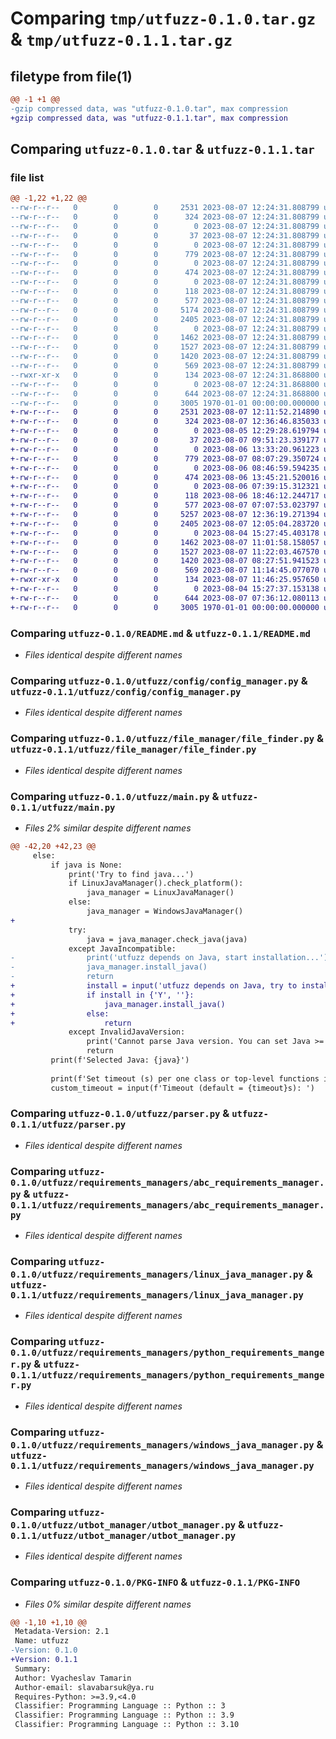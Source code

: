 # Comparing `tmp/utfuzz-0.1.0.tar.gz` & `tmp/utfuzz-0.1.1.tar.gz`

## filetype from file(1)

```diff
@@ -1 +1 @@
-gzip compressed data, was "utfuzz-0.1.0.tar", max compression
+gzip compressed data, was "utfuzz-0.1.1.tar", max compression
```

## Comparing `utfuzz-0.1.0.tar` & `utfuzz-0.1.1.tar`

### file list

```diff
@@ -1,22 +1,22 @@
--rw-r--r--   0        0        0     2531 2023-08-07 12:24:31.808799 utfuzz-0.1.0/README.md
--rw-r--r--   0        0        0      324 2023-08-07 12:24:31.808799 utfuzz-0.1.0/pyproject.toml
--rw-r--r--   0        0        0        0 2023-08-07 12:24:31.808799 utfuzz-0.1.0/utfuzz/__init__.py
--rw-r--r--   0        0        0       37 2023-08-07 12:24:31.808799 utfuzz-0.1.0/utfuzz/__main__.py
--rw-r--r--   0        0        0        0 2023-08-07 12:24:31.808799 utfuzz-0.1.0/utfuzz/config/__init__.py
--rw-r--r--   0        0        0      779 2023-08-07 12:24:31.808799 utfuzz-0.1.0/utfuzz/config/config_manager.py
--rw-r--r--   0        0        0        0 2023-08-07 12:24:31.808799 utfuzz-0.1.0/utfuzz/exceptions/__init__.py
--rw-r--r--   0        0        0      474 2023-08-07 12:24:31.808799 utfuzz-0.1.0/utfuzz/exceptions/exceptions.py
--rw-r--r--   0        0        0        0 2023-08-07 12:24:31.808799 utfuzz-0.1.0/utfuzz/file_manager/__init__.py
--rw-r--r--   0        0        0      118 2023-08-07 12:24:31.808799 utfuzz-0.1.0/utfuzz/file_manager/directory_manager.py
--rw-r--r--   0        0        0      577 2023-08-07 12:24:31.808799 utfuzz-0.1.0/utfuzz/file_manager/file_finder.py
--rw-r--r--   0        0        0     5174 2023-08-07 12:24:31.808799 utfuzz-0.1.0/utfuzz/main.py
--rw-r--r--   0        0        0     2405 2023-08-07 12:24:31.808799 utfuzz-0.1.0/utfuzz/parser.py
--rw-r--r--   0        0        0        0 2023-08-07 12:24:31.808799 utfuzz-0.1.0/utfuzz/requirements_managers/__init__.py
--rw-r--r--   0        0        0     1462 2023-08-07 12:24:31.808799 utfuzz-0.1.0/utfuzz/requirements_managers/abc_requirements_manager.py
--rw-r--r--   0        0        0     1527 2023-08-07 12:24:31.808799 utfuzz-0.1.0/utfuzz/requirements_managers/linux_java_manager.py
--rw-r--r--   0        0        0     1420 2023-08-07 12:24:31.808799 utfuzz-0.1.0/utfuzz/requirements_managers/python_requirements_manger.py
--rw-r--r--   0        0        0      569 2023-08-07 12:24:31.808799 utfuzz-0.1.0/utfuzz/requirements_managers/windows_java_manager.py
--rwxr-xr-x   0        0        0      134 2023-08-07 12:24:31.868800 utfuzz-0.1.0/utfuzz/utbot-cli-python.jar
--rw-r--r--   0        0        0        0 2023-08-07 12:24:31.868800 utfuzz-0.1.0/utfuzz/utbot_manager/__init__.py
--rw-r--r--   0        0        0      644 2023-08-07 12:24:31.868800 utfuzz-0.1.0/utfuzz/utbot_manager/utbot_manager.py
--rw-r--r--   0        0        0     3005 1970-01-01 00:00:00.000000 utfuzz-0.1.0/PKG-INFO
+-rw-r--r--   0        0        0     2531 2023-08-07 12:11:52.214890 utfuzz-0.1.1/README.md
+-rw-r--r--   0        0        0      324 2023-08-07 12:36:46.835033 utfuzz-0.1.1/pyproject.toml
+-rw-r--r--   0        0        0        0 2023-08-05 12:29:28.619794 utfuzz-0.1.1/utfuzz/__init__.py
+-rw-r--r--   0        0        0       37 2023-08-07 09:51:23.339177 utfuzz-0.1.1/utfuzz/__main__.py
+-rw-r--r--   0        0        0        0 2023-08-06 13:33:20.961223 utfuzz-0.1.1/utfuzz/config/__init__.py
+-rw-r--r--   0        0        0      779 2023-08-07 08:07:29.350724 utfuzz-0.1.1/utfuzz/config/config_manager.py
+-rw-r--r--   0        0        0        0 2023-08-06 08:46:59.594235 utfuzz-0.1.1/utfuzz/exceptions/__init__.py
+-rw-r--r--   0        0        0      474 2023-08-06 13:45:21.520016 utfuzz-0.1.1/utfuzz/exceptions/exceptions.py
+-rw-r--r--   0        0        0        0 2023-08-06 07:39:15.312321 utfuzz-0.1.1/utfuzz/file_manager/__init__.py
+-rw-r--r--   0        0        0      118 2023-08-06 18:46:12.244717 utfuzz-0.1.1/utfuzz/file_manager/directory_manager.py
+-rw-r--r--   0        0        0      577 2023-08-07 07:07:53.023797 utfuzz-0.1.1/utfuzz/file_manager/file_finder.py
+-rw-r--r--   0        0        0     5257 2023-08-07 12:36:19.271394 utfuzz-0.1.1/utfuzz/main.py
+-rw-r--r--   0        0        0     2405 2023-08-07 12:05:04.283720 utfuzz-0.1.1/utfuzz/parser.py
+-rw-r--r--   0        0        0        0 2023-08-04 15:27:45.403178 utfuzz-0.1.1/utfuzz/requirements_managers/__init__.py
+-rw-r--r--   0        0        0     1462 2023-08-07 11:01:58.158057 utfuzz-0.1.1/utfuzz/requirements_managers/abc_requirements_manager.py
+-rw-r--r--   0        0        0     1527 2023-08-07 11:22:03.467570 utfuzz-0.1.1/utfuzz/requirements_managers/linux_java_manager.py
+-rw-r--r--   0        0        0     1420 2023-08-07 08:27:51.941523 utfuzz-0.1.1/utfuzz/requirements_managers/python_requirements_manger.py
+-rw-r--r--   0        0        0      569 2023-08-07 11:14:45.077070 utfuzz-0.1.1/utfuzz/requirements_managers/windows_java_manager.py
+-rwxr-xr-x   0        0        0      134 2023-08-07 11:46:25.957650 utfuzz-0.1.1/utfuzz/utbot-cli-python.jar
+-rw-r--r--   0        0        0        0 2023-08-04 15:27:37.153138 utfuzz-0.1.1/utfuzz/utbot_manager/__init__.py
+-rw-r--r--   0        0        0      644 2023-08-07 07:36:12.080113 utfuzz-0.1.1/utfuzz/utbot_manager/utbot_manager.py
+-rw-r--r--   0        0        0     3005 1970-01-01 00:00:00.000000 utfuzz-0.1.1/PKG-INFO
```

### Comparing `utfuzz-0.1.0/README.md` & `utfuzz-0.1.1/README.md`

 * *Files identical despite different names*

### Comparing `utfuzz-0.1.0/utfuzz/config/config_manager.py` & `utfuzz-0.1.1/utfuzz/config/config_manager.py`

 * *Files identical despite different names*

### Comparing `utfuzz-0.1.0/utfuzz/file_manager/file_finder.py` & `utfuzz-0.1.1/utfuzz/file_manager/file_finder.py`

 * *Files identical despite different names*

### Comparing `utfuzz-0.1.0/utfuzz/main.py` & `utfuzz-0.1.1/utfuzz/main.py`

 * *Files 2% similar despite different names*

```diff
@@ -42,20 +42,23 @@
     else:
         if java is None:
             print('Try to find java...')
             if LinuxJavaManager().check_platform():
                 java_manager = LinuxJavaManager()
             else:
                 java_manager = WindowsJavaManager()
+
             try:
                 java = java_manager.check_java(java)
             except JavaIncompatible:
-                print('utfuzz depends on Java, start installation...')
-                java_manager.install_java()
-                return
+                install = input('utfuzz depends on Java, try to install it? Y/n')
+                if install in {'Y', ''}:
+                    java_manager.install_java()
+                else:
+                    return
             except InvalidJavaVersion:
                 print('Cannot parse Java version. You can set Java >= 17 by using argument --java')
                 return
         print(f'Selected Java: {java}')
 
         print(f'Set timeout (s) per one class or top-level functions in one file (set empty to choose {timeout}s)')
         custom_timeout = input(f'Timeout (default = {timeout}s): ')
```

### Comparing `utfuzz-0.1.0/utfuzz/parser.py` & `utfuzz-0.1.1/utfuzz/parser.py`

 * *Files identical despite different names*

### Comparing `utfuzz-0.1.0/utfuzz/requirements_managers/abc_requirements_manager.py` & `utfuzz-0.1.1/utfuzz/requirements_managers/abc_requirements_manager.py`

 * *Files identical despite different names*

### Comparing `utfuzz-0.1.0/utfuzz/requirements_managers/linux_java_manager.py` & `utfuzz-0.1.1/utfuzz/requirements_managers/linux_java_manager.py`

 * *Files identical despite different names*

### Comparing `utfuzz-0.1.0/utfuzz/requirements_managers/python_requirements_manger.py` & `utfuzz-0.1.1/utfuzz/requirements_managers/python_requirements_manger.py`

 * *Files identical despite different names*

### Comparing `utfuzz-0.1.0/utfuzz/requirements_managers/windows_java_manager.py` & `utfuzz-0.1.1/utfuzz/requirements_managers/windows_java_manager.py`

 * *Files identical despite different names*

### Comparing `utfuzz-0.1.0/utfuzz/utbot_manager/utbot_manager.py` & `utfuzz-0.1.1/utfuzz/utbot_manager/utbot_manager.py`

 * *Files identical despite different names*

### Comparing `utfuzz-0.1.0/PKG-INFO` & `utfuzz-0.1.1/PKG-INFO`

 * *Files 0% similar despite different names*

```diff
@@ -1,10 +1,10 @@
 Metadata-Version: 2.1
 Name: utfuzz
-Version: 0.1.0
+Version: 0.1.1
 Summary: 
 Author: Vyacheslav Tamarin
 Author-email: slavabarsuk@ya.ru
 Requires-Python: >=3.9,<4.0
 Classifier: Programming Language :: Python :: 3
 Classifier: Programming Language :: Python :: 3.9
 Classifier: Programming Language :: Python :: 3.10
```

